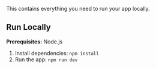 


This contains everything you need to run your app locally.


## Run Locally

**Prerequisites:**  Node.js


1. Install dependencies:
   `npm install`
3. Run the app:
   `npm run dev`
